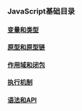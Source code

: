 ### JavaScript基础目录

#### [变量和类型](https://github.com/powerdong/Self-Test-checklist/blob/master/JavaScript%E5%9F%BA%E7%A1%80/%E5%8F%98%E9%87%8F%E5%92%8C%E7%B1%BB%E5%9E%8B.md "点击查看")

#### [原型和原型链](https://github.com/powerdong/Self-Test-checklist/blob/master/JavaScript%E5%9F%BA%E7%A1%80/%E5%8E%9F%E5%9E%8B%E5%92%8C%E5%8E%9F%E5%9E%8B%E9%93%BE.md?1557287123475 "点击查看")

#### [作用域和闭包](https://github.com/powerdong/Self-Test-checklist/blob/master/JavaScript%E5%9F%BA%E7%A1%80/%E4%BD%9C%E7%94%A8%E5%9F%9F%E5%92%8C%E9%97%AD%E5%8C%85.md "点击查看") 

#### [执行机制](https://github.com/powerdong/Self-Test-checklist/blob/master/JavaScript%E5%9F%BA%E7%A1%80/%E6%89%A7%E8%A1%8C%E6%9C%BA%E5%88%B6.md "点击查看")

#### [语法和API](https://github.com/powerdong/Self-Test-checklist/blob/master/JavaScript%E5%9F%BA%E7%A1%80/%E8%AF%AD%E6%B3%95%E5%92%8CAPI.md "点击查看")
